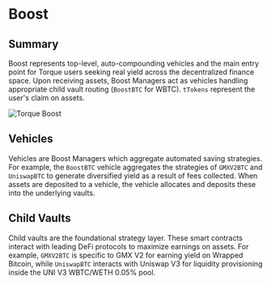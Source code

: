 # Boost

## Summary

Boost represents top-level, auto-compounding vehicles and the main entry point for Torque users seeking real yield across the decentralized finance space. Upon receiving assets, Boost Managers act as vehicles handling appropriate child vault routing (`BoostBTC` for WBTC). `tTokens` represent the user's claim on assets.

![Torque Boost](/gitbook/assets/boost-design.png)

## Vehicles

Vehicles are Boost Managers which aggregate automated saving strategies. For example, the `BoostBTC` vehicle aggregates the strategies of `GMXV2BTC` and `UniswapBTC` to generate diversified yield as a result of fees collected. When assets are deposited to a vehicle, the vehicle allocates and deposits these into the underlying vaults.

## Child Vaults

Child vaults are the foundational strategy layer. These smart contracts interact with leading DeFi protocols to maximize earnings on assets. For example, `GMXV2BTC` is specific to GMX V2 for earning yield on Wrapped Bitcoin, while `UniswapBTC` interacts with Uniswap V3 for liquidity provisioning inside the UNI V3 WBTC/WETH 0.05% pool.
